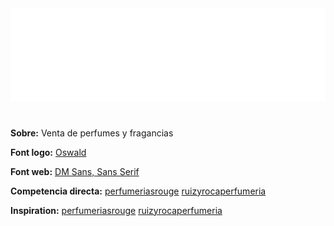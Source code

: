 <div align = "center"> <img src="img/ELIXUER_White.svg" > </div>

#

<strong>Sobre:</strong> Venta de perfumes y fragancias

<strong>Font logo:</strong> [Oswald](https://fonts.google.com/specimen/Oswald)

<strong>Font web:</strong> [DM Sans, Sans Serif](https://fonts.google.com/specimen/DM+Sans)

<strong>Competencia directa:</strong>
[perfumeriasrouge](https://www.perfumeriasrouge.com/)
[ruizyrocaperfumeria](https://www.ruizyrocaperfumeria.com/)

<strong>Inspiration:</strong>
[perfumeriasrouge](https://www.perfumeriasrouge.com/)
[ruizyrocaperfumeria](https://www.ruizyrocaperfumeria.com/)
